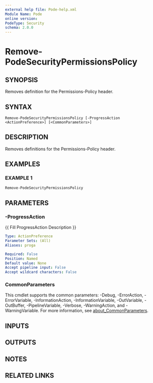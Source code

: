 ```yaml
---
external help file: Pode-help.xml
Module Name: Pode
online version:
PodeType: Security
schema: 2.0.0
---
```


# Remove-PodeSecurityPermissionsPolicy

## SYNOPSIS
Removes definition for the Permissions-Policy header.

## SYNTAX

```
Remove-PodeSecurityPermissionsPolicy [-ProgressAction <ActionPreference>] [<CommonParameters>]
```

## DESCRIPTION
Removes definitions for the Permissions-Policy header.

## EXAMPLES

### EXAMPLE 1
```
Remove-PodeSecurityPermissionsPolicy
```

## PARAMETERS

### -ProgressAction
{{ Fill ProgressAction Description }}

```yaml
Type: ActionPreference
Parameter Sets: (All)
Aliases: proga

Required: False
Position: Named
Default value: None
Accept pipeline input: False
Accept wildcard characters: False
```

### CommonParameters
This cmdlet supports the common parameters: -Debug, -ErrorAction, -ErrorVariable, -InformationAction, -InformationVariable, -OutVariable, -OutBuffer, -PipelineVariable, -Verbose, -WarningAction, and -WarningVariable. For more information, see [about_CommonParameters](http://go.microsoft.com/fwlink/?LinkID=113216).

## INPUTS

## OUTPUTS

## NOTES

## RELATED LINKS
